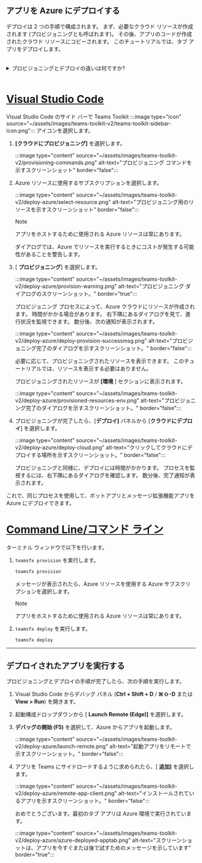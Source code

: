 ## <a name="deploy-your-app-to-azure"></a>アプリを Azure にデプロイする

デプロイは 2 つの手順で構成されます。  まず、必要なクラウド リソースが作成されます (プロビジョニングとも呼ばれます)。 その後、アプリのコードが作成されたクラウド リソースにコピーされます。 このチュートリアルでは、タブ アプリをデプロイします。
<br> 
<br>
<details>
<summary>プロビジョニングとデプロイの違いは何ですか?</summary>
<br>
<b>プロビジョニング</b>手順では、アプリの Azure と Microsoft 365 にリソースが作成されますが、コード (HTML、CSS、JavaScript など) はリソースにコピーされません。 <b>[デプロイ]</b> ステップでは、プロビジョニング 手順中に作成したリソースにアプリのコードをコピーします。 新しいリソースをプロビジョニングせずに複数回デプロイするのが一般的です。 プロビジョニング手順は完了するまでに時間がかかる可能性があるため、デプロイ手順とは別です。
</details>
<br>

# <a name="visual-studio-code"></a>[Visual Studio Code](#tab/vscode)

Visual Studio Code のサイド バーで Teams Toolkit :::image type="icon" source="~/assets/images/teams-toolkit-v2/teams-toolkit-sidebar-icon.png"::: アイコンを選択します。

1. **[クラウドにプロビジョニング]** を選択します。

   :::image type="content" source="~/assets/images/teams-toolkit-v2/provisioning-commands.png" alt-text="プロビジョニング コマンドを示すスクリーンショット" border="false":::

1. Azure リソースに使用するサブスクリプションを選択します。

    :::image type="content" source="~/assets/images/teams-toolkit-v2/deploy-azure/select-resource.png" alt-text="プロビジョニング用のリソースを示すスクリーンショット" border="false":::

   > [!NOTE]
   > アプリをホストするために使用される Azure リソースは常にあります。

    ダイアログでは、Azure でリソースを実行するときにコストが発生する可能性があることを警告します。

1. [ **プロビジョニング**] を選択します。

   :::image type="content" source="~/assets/images/teams-toolkit-v2/deploy-azure/provision-warning.png" alt-text="プロビジョニング ダイアログのスクリーンショット。" border="true":::

   プロビジョニング プロセスによって、Azure クラウドにリソースが作成されます。 時間がかかる場合があります。 右下隅にあるダイアログを見て、進行状況を監視できます。 数分後、次の通知が表示されます。

   :::image type="content" source="~/assets/images/teams-toolkit-v2/deploy-azure/deploy-provision-successmsg.png" alt-text="プロビジョニング完了のダイアログを示すスクリーンショット。" border="false":::

    必要に応じて、プロビジョニングされたリソースを表示できます。 このチュートリアルでは、リソースを表示する必要はありません。

    プロビジョニングされたリソースが **[環境** ] セクションに表示されます。

    :::image type="content" source="~/assets/images/teams-toolkit-v2/deploy-azure/provisioned-resources-env.png" alt-text="プロビジョニング完了のダイアログを示すスクリーンショット。" border="false":::

1. プロビジョニングが完了したら、[**デプロイ]** パネルから [**クラウドにデプロイ**] を選択します。

   :::image type="content" source="~/assets/images/teams-toolkit-v2/deploy-azure/deploy-cloud.png" alt-text="クリックしてクラウドにデプロイする場所を示すスクリーンショット。" border="false":::

   プロビジョニングと同様に、デプロイには時間がかかります。 プロセスを監視するには、右下隅にあるダイアログを確認します。 数分後、完了通知が表示されます。

これで、同じプロセスを使用して、ボットアプリとメッセージ拡張機能アプリを Azure にデプロイできます。

# <a name="command-line"></a>[Command Line/コマンド ライン](#tab/cli)

ターミナル ウィンドウで以下を行います。

1. `teamsfx provision` を実行します。

   ``` bash
   teamsfx provision
   ```

   メッセージが表示されたら、Azure リソースを使用する Azure サブスクリプションを選択します。

   > [!NOTE]
   > アプリをホストするために使用される Azure リソースは常にあります。

1. `teamsfx deploy` を実行します。

   ``` bash
   teamsfx deploy
   ```

---

## <a name="run-the-deployed-app"></a>デプロイされたアプリを実行する

プロビジョニングとデプロイの手順が完了したら、次の手順を実行します。

1. Visual Studio Code からデバッグ パネル (**Ctrl + Shift + D** / **⌘⇧-D** または **View > Run**) を開きます。
1. 起動構成ドロップダウンから [ **Launch Remote (Edge)]** を選択します。
1. **デバッグの開始 (F5)** を選択して、Azure からアプリを起動します。

   :::image type="content" source="~/assets/images/teams-toolkit-v2/deploy-azure/launch-remote.png" alt-text="起動アプリをリモートで示すスクリーンショット。" border="false":::

1. アプリを Teams にサイドロードするように求められたら、[ **追加]** を選択します。

   :::image type="content" source="~/assets/images/teams-toolkit-v2/deploy-azure/remote-app-client.png" alt-text="インストールされているアプリを示すスクリーンショット。" border="false":::

    おめでとうございます。最初のタブ アプリは Azure 環境で実行されています。

   :::image type="content" source="~/assets/images/teams-toolkit-v2/deploy-azure/azure-deployed-apptab.png" alt-text="スクリーンショットは、アプリを今すぐまたは後で試すためのメッセージを示しています" border="true":::
 